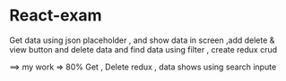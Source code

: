 # React-exam

Get data using json placeholder , and show data in screen ,add delete & view button and delete data and find data using filter , create redux crud 

==> my work => 80% Get , Delete redux , data shows using search inpute
